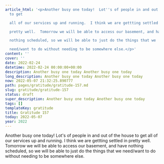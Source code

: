 ```yaml
---
article_html: '<p>Another busy one today!  Lot''s of people in and out of the house
  to get

  all of our services up and running.  I think we are gettting settled in

  pretty well.  Tomorrow we will be able to access our basement, and have

  nothing scheduled, so we will be able to just do the things that we

  need/want to do without needing to be somewhere else.</p>'
content: ''
cover: ''
date: 2022-02-24
datetime: 2022-02-24 00:00:00+00:00
description: Another busy one today Another busy one today
long_description: Another busy one today Another busy one today
now: 2022-05-07 21:32:25.890777
path: pages/gratitude/gratitude-157.md
slug: gratitude/gratitude-157
status: draft
super_description: Another busy one today Another busy one today
tags: []
templateKey: gratitude
title: Gratitude 157
today: 2022-05-07
year: 2022
---
```


Another busy one today!  Lot's of people in and out of the house to get
all of our services up and running.  I think we are gettting settled in
pretty well.  Tomorrow we will be able to access our basement, and have
nothing scheduled, so we will be able to just do the things that we
need/want to do without needing to be somewhere else.